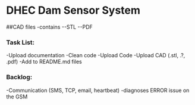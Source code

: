 # DHEC Dam Sensor System
##CAD files
-contains
--STL
--PDF

### Task List:
-Upload documentation
-Clean code
-Upload Code
-Upload CAD (.stl, .?, .pdf)
-Add to README.md files

### Backlog:
-Communication (SMS, TCP, email, heartbeat)
-diagnoses ERROR issue on the GSM
